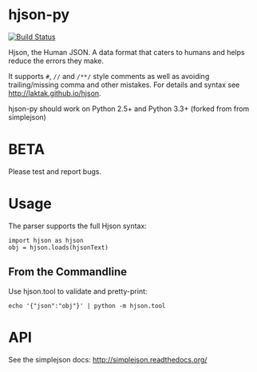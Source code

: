 # hjson-py

[![Build Status](https://img.shields.io/travis/laktak/hjson-py.svg?style=flat-square)](http://travis-ci.org/laktak/hjson-py)

Hjson, the Human JSON. A data format that caters to humans and helps reduce the errors they make.

It supports `#`, `//` and `/**/` style comments as well as avoiding trailing/missing comma and other mistakes. For details and syntax see http://laktak.github.io/hjson.

hjson-py should work on Python 2.5+ and Python 3.3+ (forked from from simplejson)

# BETA

Please test and report bugs.

# Usage

The parser supports the full Hjson syntax:

```
import hjson as hjson
obj = hjson.loads(hjsonText)
```

## From the Commandline

Use hjson.tool to validate and pretty-print:

`echo '{"json":"obj"}' | python -m hjson.tool`

# API

See the simplejson docs: http://simplejson.readthedocs.org/
